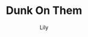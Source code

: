 ---
media: "images/rounds/round_4_2/dunk_on_them.png"
media_type: image
type: art
title: Dunk On Them
author: [Lily]
desc: An NTSO acquires a basketball.
---